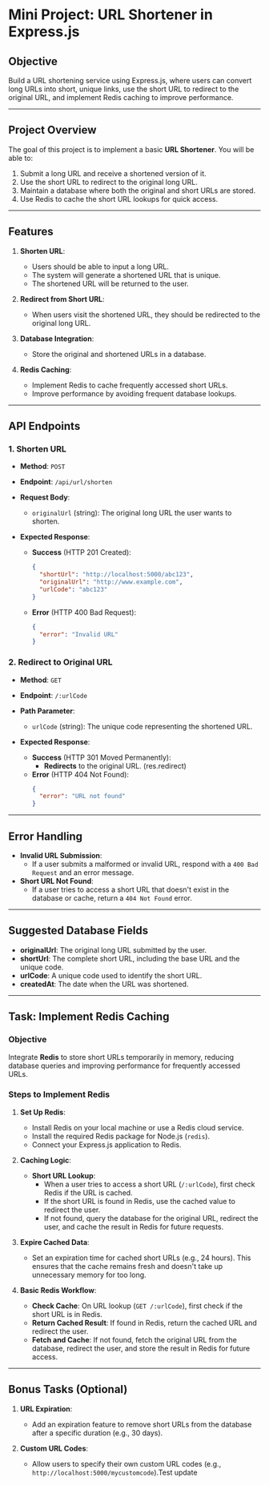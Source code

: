 # Mini Project: URL Shortener in Express.js

## Objective

Build a URL shortening service using Express.js, where users can convert long URLs into short, unique links, use the short URL to redirect to the original URL, and implement Redis caching to improve performance.

---

## Project Overview

The goal of this project is to implement a basic **URL Shortener**. You will be able to:

1. Submit a long URL and receive a shortened version of it.
2. Use the short URL to redirect to the original long URL.
3. Maintain a database where both the original and short URLs are stored.
4. Use Redis to cache the short URL lookups for quick access.

---

## Features

1. **Shorten URL**:

   - Users should be able to input a long URL.
   - The system will generate a shortened URL that is unique.
   - The shortened URL will be returned to the user.

2. **Redirect from Short URL**:

   - When users visit the shortened URL, they should be redirected to the original long URL.

3. **Database Integration**:

   - Store the original and shortened URLs in a database.

4. **Redis Caching**:
   - Implement Redis to cache frequently accessed short URLs.
   - Improve performance by avoiding frequent database lookups.

---

## API Endpoints

### 1. Shorten URL

- **Method**: `POST`
- **Endpoint**: `/api/url/shorten`
- **Request Body**:

  - `originalUrl` (string): The original long URL the user wants to shorten.

- **Expected Response**:
  - **Success** (HTTP 201 Created):
    ```json
    {
      "shortUrl": "http://localhost:5000/abc123",
      "originalUrl": "http://www.example.com",
      "urlCode": "abc123"
    }
    ```
  - **Error** (HTTP 400 Bad Request):
    ```json
    {
      "error": "Invalid URL"
    }
    ```

### 2. Redirect to Original URL

- **Method**: `GET`
- **Endpoint**: `/:urlCode`
- **Path Parameter**:

  - `urlCode` (string): The unique code representing the shortened URL.

- **Expected Response**:
  - **Success** (HTTP 301 Moved Permanently):
    - **Redirects** to the original URL. (res.redirect)
  - **Error** (HTTP 404 Not Found):
    ```json
    {
      "error": "URL not found"
    }
    ```

---

## Error Handling

- **Invalid URL Submission**:
  - If a user submits a malformed or invalid URL, respond with a `400 Bad Request` and an error message.
- **Short URL Not Found**:
  - If a user tries to access a short URL that doesn't exist in the database or cache, return a `404 Not Found` error.

---

## Suggested Database Fields

- **originalUrl**: The original long URL submitted by the user.
- **shortUrl**: The complete short URL, including the base URL and the unique code.
- **urlCode**: A unique code used to identify the short URL.
- **createdAt**: The date when the URL was shortened.

---

## Task: Implement Redis Caching

### Objective

Integrate **Redis** to store short URLs temporarily in memory, reducing database queries and improving performance for frequently accessed URLs.

### Steps to Implement Redis

1. **Set Up Redis**:

   - Install Redis on your local machine or use a Redis cloud service.
   - Install the required Redis package for Node.js (`redis`).
   - Connect your Express.js application to Redis.

2. **Caching Logic**:

   - **Short URL Lookup**:
     - When a user tries to access a short URL (`/:urlCode`), first check Redis if the URL is cached.
     - If the short URL is found in Redis, use the cached value to redirect the user.
     - If not found, query the database for the original URL, redirect the user, and cache the result in Redis for future requests.

3. **Expire Cached Data**:

   - Set an expiration time for cached short URLs (e.g., 24 hours). This ensures that the cache remains fresh and doesn't take up unnecessary memory for too long.

4. **Basic Redis Workflow**:
   - **Check Cache**: On URL lookup (`GET /:urlCode`), first check if the short URL is in Redis.
   - **Return Cached Result**: If found in Redis, return the cached URL and redirect the user.
   - **Fetch and Cache**: If not found, fetch the original URL from the database, redirect the user, and store the result in Redis for future access.

---

## Bonus Tasks (Optional)

1. **URL Expiration**:

   - Add an expiration feature to remove short URLs from the database after a specific duration (e.g., 30 days).

2. **Custom URL Codes**:
   - Allow users to specify their own custom URL codes (e.g., `http://localhost:5000/mycustomcode`).T e s t   u p d a t e  
 